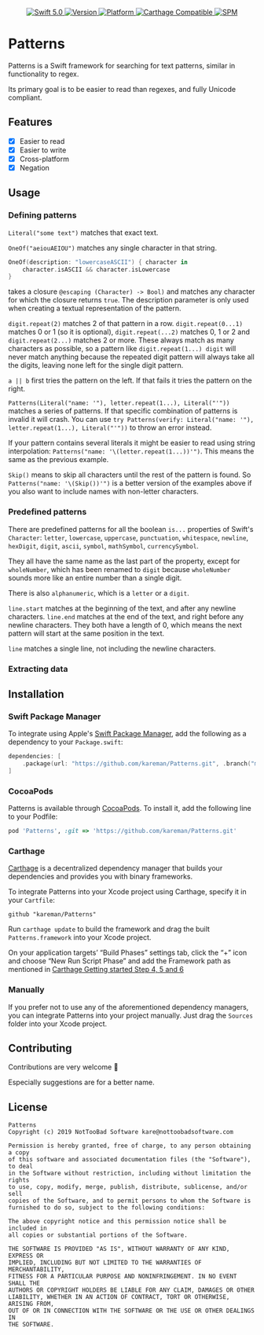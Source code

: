 
<p align="center">
   <a href="https://developer.apple.com/swift/">
      <img src="https://img.shields.io/badge/Swift-5.0-orange.svg?style=flat" alt="Swift 5.0">
   </a>
   <a href="http://cocoapods.org/pods/Patterns">
      <img src="https://img.shields.io/cocoapods/v/Patterns.svg?style=flat" alt="Version">
   </a>
   <a href="http://cocoapods.org/pods/Patterns">
      <img src="https://img.shields.io/cocoapods/p/Patterns.svg?style=flat" alt="Platform">
   </a>
   <a href="https://github.com/Carthage/Carthage">
      <img src="https://img.shields.io/badge/Carthage-compatible-4BC51D.svg?style=flat" alt="Carthage Compatible">
   </a>
   <a href="https://github.com/apple/swift-package-manager">
      <img src="https://img.shields.io/badge/Swift%20Package%20Manager-compatible-brightgreen.svg" alt="SPM">
   </a>
</p>

# Patterns

Patterns is a Swift framework for searching for text patterns, similar in functionality to regex.

Its primary goal is to be easier to read than regexes, and fully Unicode compliant.

## Features

- [x] Easier to read
- [x] Easier to write
- [x] Cross-platform
- [x] Negation 

## Usage

### Defining patterns

`Literal("some text")` matches that exact text.

`OneOf("aeiouAEIOU")` matches any single character in that string.

```swift
OneOf(description: "lowercaseASCII") { character in
	character.isASCII && character.isLowercase
}
```

takes a closure `@escaping (Character) -> Bool)` and matches any character for which the closure returns `true`. The description parameter is only used when creating a textual representation of the pattern.

`digit.repeat(2)` matches 2 of that pattern in a row. `digit.repeat(0...1)` matches 0 or 1 (so it is optional), `digit.repeat(...2)` matches 0, 1 or 2 and `digit.repeat(2...)` matches 2 or more. These always match as many characters as possible, so a pattern like `digit.repeat(1...) digit` will never match anything because the repeated digit pattern will always take all the digits, leaving none left for the single digit pattern.

`a || b` first tries the pattern on the left. If that fails it tries the pattern on the right.

`Patterns(Literal("name: '"), letter.repeat(1...), Literal("'"))` matches a series of patterns. If that specific combination of patterns is invalid it will crash. You can use `try Patterns(verify: Literal("name: '"), letter.repeat(1...), Literal("'"))` to throw an error instead.

If your pattern contains several literals it might be easier to read using string interpolation: `Patterns("name: '\(letter.repeat(1...))'")`. This means the same as the previous example.

`Skip()` means to skip all characters until the rest of the pattern is found. So `Patterns("name: '\(Skip())'")` is a better version of the examples above if you also want to include names with non-letter characters.

### Predefined patterns

There are predefined patterns for all the boolean `is...` properties of Swift's `Character`: `letter`, `lowercase`, `uppercase`, `punctuation`, `whitespace`, `newline`, `hexDigit`, `digit`, `ascii`, `symbol`, `mathSymbol`, `currencySymbol`.

They all have the same name as the last part of the property, except for `wholeNumber`, which has been renamed to `digit` because `wholeNumber` sounds more like an entire number than a single digit.

There is also `alphanumeric`, which is a `letter` or a `digit`.

`line.start` matches at the beginning of the text, and after any newline characters. `line.end` matches at the end of the text, and right before any newline characters. They both have a length of 0, which means the next pattern will start at the same position in the text.

`line` matches a single line, not including the newline characters.

### Extracting data

## Installation

### Swift Package Manager

To integrate using Apple's [Swift Package Manager](https://swift.org/package-manager/), add the following as a dependency to your `Package.swift`:

```swift
dependencies: [
    .package(url: "https://github.com/kareman/Patterns.git", .branch("master")),
]
```

### CocoaPods

Patterns is available through [CocoaPods](http://cocoapods.org). To install it, add the following line to your Podfile:

```ruby
pod 'Patterns', :git => 'https://github.com/kareman/Patterns.git'
```

### Carthage

[Carthage](https://github.com/Carthage/Carthage) is a decentralized dependency manager that builds your dependencies and provides you with binary frameworks.

To integrate Patterns into your Xcode project using Carthage, specify it in your `Cartfile`:

```ogdl
github "kareman/Patterns"
```

Run `carthage update` to build the framework and drag the built `Patterns.framework` into your Xcode project. 

On your application targets’ “Build Phases” settings tab, click the “+” icon and choose “New Run Script Phase” and add the Framework path as mentioned in [Carthage Getting started Step 4, 5 and 6](https://github.com/Carthage/Carthage/blob/master/README.md#if-youre-building-for-ios-tvos-or-watchos)

### Manually

If you prefer not to use any of the aforementioned dependency managers, you can integrate Patterns into your project manually. Just drag the `Sources` folder into your Xcode project.


## Contributing
Contributions are very welcome 🙌 

Especially suggestions are for a better name. 

## License

```
Patterns
Copyright (c) 2019 NotTooBad Software kare@nottoobadsoftware.com

Permission is hereby granted, free of charge, to any person obtaining a copy
of this software and associated documentation files (the "Software"), to deal
in the Software without restriction, including without limitation the rights
to use, copy, modify, merge, publish, distribute, sublicense, and/or sell
copies of the Software, and to permit persons to whom the Software is
furnished to do so, subject to the following conditions:

The above copyright notice and this permission notice shall be included in
all copies or substantial portions of the Software.

THE SOFTWARE IS PROVIDED "AS IS", WITHOUT WARRANTY OF ANY KIND, EXPRESS OR
IMPLIED, INCLUDING BUT NOT LIMITED TO THE WARRANTIES OF MERCHANTABILITY,
FITNESS FOR A PARTICULAR PURPOSE AND NONINFRINGEMENT. IN NO EVENT SHALL THE
AUTHORS OR COPYRIGHT HOLDERS BE LIABLE FOR ANY CLAIM, DAMAGES OR OTHER
LIABILITY, WHETHER IN AN ACTION OF CONTRACT, TORT OR OTHERWISE, ARISING FROM,
OUT OF OR IN CONNECTION WITH THE SOFTWARE OR THE USE OR OTHER DEALINGS IN
THE SOFTWARE.
```
